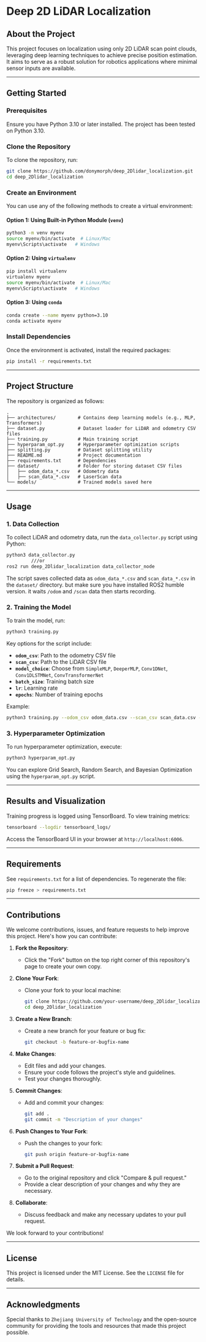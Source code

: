 # Deep 2D LiDAR Localization

## About the Project

This project focuses on localization using only 2D LiDAR scan point clouds, leveraging deep learning techniques to achieve precise position estimation. It aims to serve as a robust solution for robotics applications where minimal sensor inputs are available.

---

## Getting Started

### Prerequisites

Ensure you have Python 3.10 or later installed. The project has been tested on Python 3.10.

### Clone the Repository

To clone the repository, run:

```bash
git clone https://github.com/donymorph/deep_2Dlidar_localization.git
cd deep_2Dlidar_localization
```

### Create an Environment

You can use any of the following methods to create a virtual environment:

#### Option 1: Using Built-in Python Module (`venv`)

```bash
python3 -m venv myenv
source myenv/bin/activate  # Linux/Mac
myenv\Scripts\activate   # Windows
```

#### Option 2: Using `virtualenv`

```bash
pip install virtualenv
virtualenv myenv
source myenv/bin/activate  # Linux/Mac
myenv\Scripts\activate   # Windows
```

#### Option 3: Using `conda`

```bash
conda create --name myenv python=3.10
conda activate myenv
```

### Install Dependencies

Once the environment is activated, install the required packages:

```bash
pip install -r requirements.txt
```

---

## Project Structure

The repository is organized as follows:

```
.
├── architectures/        # Contains deep learning models (e.g., MLP, Transformers)
├── dataset.py            # Dataset loader for LiDAR and odometry CSV files
├── training.py           # Main training script
├── hyperparam_opt.py     # Hyperparameter optimization scripts
├── splitting.py          # Dataset splitting utility
├── README.md             # Project documentation
├── requirements.txt      # Dependencies
├── dataset/              # Folder for storing dataset CSV files
│   ├── odom_data_*.csv   # Odometry data
│   ├── scan_data_*.csv   # LaserScan data
└── models/               # Trained models saved here
```

---

## Usage

### 1. Data Collection

To collect LiDAR and odometry data, run the `data_collector.py` script using Python:

```bash
python3 data_collector.py 
         ///or
ros2 run deep_2Dlidar_localization data_collector_node
```

The script saves collected data as `odom_data_*.csv` and `scan_data_*.csv` in the `dataset/` directory. but make sure you have installed ROS2 humble version. it waits `/odom` and `/scan` data then starts recording.

### 2. Training the Model

To train the model, run:

```bash
python3 training.py
```

Key options for the script include:

- **`odom_csv`**: Path to the odometry CSV file
- **`scan_csv`**: Path to the LiDAR CSV file
- **`model_choice`**: Choose from `SimpleMLP`, `DeeperMLP`, `Conv1DNet`, `Conv1DLSTMNet`, `ConvTransformerNet`
- **`batch_size`**: Training batch size
- **`lr`**: Learning rate
- **`epochs`**: Number of training epochs

Example:

```bash
python3 training.py --odom_csv odom_data.csv --scan_csv scan_data.csv --model_choice ConvTransformerNet --batch_size 64 --lr 1e-4 --epochs 20
```

### 3. Hyperparameter Optimization

To run hyperparameter optimization, execute:

```bash
python3 hyperparam_opt.py
```

You can explore Grid Search, Random Search, and Bayesian Optimization using the `hyperparam_opt.py` script.

---

## Results and Visualization

Training progress is logged using TensorBoard. To view training metrics:

```bash
tensorboard --logdir tensorboard_logs/
```

Access the TensorBoard UI in your browser at `http://localhost:6006`.

---

## Requirements

See `requirements.txt` for a list of dependencies. To regenerate the file:

```bash
pip freeze > requirements.txt
```

---

## Contributions

We welcome contributions, issues, and feature requests to help improve this project. Here's how you can contribute:

1. **Fork the Repository**:

   - Click the "Fork" button on the top right corner of this repository's page to create your own copy.

2. **Clone Your Fork**:

   - Clone your fork to your local machine:
     ```bash
     git clone https://github.com/your-username/deep_2Dlidar_localization.git
     cd deep_2Dlidar_localization
     ```

3. **Create a New Branch**:

   - Create a new branch for your feature or bug fix:
     ```bash
     git checkout -b feature-or-bugfix-name
     ```

4. **Make Changes**:

   - Edit files and add your changes.
   - Ensure your code follows the project's style and guidelines.
   - Test your changes thoroughly.

5. **Commit Changes**:

   - Add and commit your changes:
     ```bash
     git add .
     git commit -m "Description of your changes"
     ```

6. **Push Changes to Your Fork**:

   - Push the changes to your fork:
     ```bash
     git push origin feature-or-bugfix-name
     ```

7. **Submit a Pull Request**:

   - Go to the original repository and click "Compare & pull request."
   - Provide a clear description of your changes and why they are necessary.

8. **Collaborate**:

   - Discuss feedback and make any necessary updates to your pull request.

We look forward to your contributions!

---

## License

This project is licensed under the MIT License. See the `LICENSE` file for details.

---

## Acknowledgments

Special thanks to `Zhejiang University of Technology` and the open-source community for providing the tools and resources that made this project possible.

